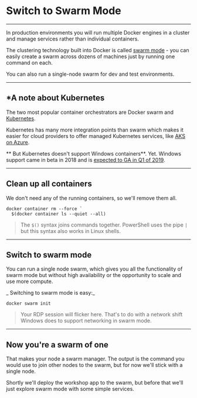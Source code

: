 # Switch to Swarm Mode

---

In production environments you will run multiple Docker engines in a cluster and manage services rather than individual containers.

The clustering technology built into Docker is called [swarm mode](https://docs.docker.com/engine/swarm/) - you can easily create a swarm across dozens of machines just by running one command on each.

You can also run a single-node swarm for dev and test environments.

---

## *A note about Kubernetes

The two most popular container orchestrators are Docker swarm and [Kubernetes](https://kubernetes.io/).

Kubernetes has many more integration points than swarm which makes it easier for cloud providers to offer managed Kubernetes services, like [AKS on Azure](https://docs.microsoft.com/en-us/azure/aks/).

** But Kubernetes doesn't support Windows containers**. Yet. Windows support came in beta in 2018 and is [expected to GA in Q1 of 2019](https://twitter.com/EltonStoneman/status/1063408843923836928).

---

## Clean up all containers

We don't need any of the running containers, so we'll remove them all.

```
docker container rm --force `
  $(docker container ls --quiet --all)
```

> The `$()` syntax joins commands together. PowerShell uses the pipe `|` but this syntax also works in Linux shells.

---

## Switch to swarm mode

You can run a single node swarm, which gives you all the functionality of swarm mode but without high availability or the opportunity to scale and use more compute.

_ Switching to swarm mode is easy:_ 

```
docker swarm init
```

> Your RDP session will flicker here. That's to do with a network shift Windows does to support networking in swarm mode.

---

## Now you're a swarm of one

That makes your node a swarm manager. The output is the command you would use to join other nodes to the swarm, but for now we'll stick with a single node.

Shortly we'll deploy the workshop app to the swarm, but before that we'll just explore swarm mode with some simple services.


